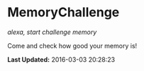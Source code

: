 # MemoryChallenge
*alexa, start challenge memory*

Come and check how good your memory is!

**Last Updated:** 2016-03-03 20:28:23